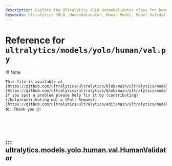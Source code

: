 ```yaml
---
description: Explore the Ultralytics YOLO HumanValidator class for human model validation. Learn implementation details, advanced techniques, and methods for accurate human attribute evaluation.
keywords: Ultralytics YOLO, HumanValidator, Human Model, Model Validation, Machine Learning, Deep Learning, Computer Vision, Human Attributes
---
```


# Reference for `ultralytics/models/yolo/human/val.py`

!!! Note

    This file is available at [https://github.com/ultralytics/ultralytics/blob/main/ultralytics/models/yolo/human/val.py](https://github.com/ultralytics/ultralytics/blob/main/ultralytics/models/yolo/human/val.py). If you spot a problem please help fix it by [contributing](/help/contributing.md) a [Pull Request](https://github.com/ultralytics/ultralytics/edit/main/ultralytics/models/yolo/human/val.py) 🛠️. Thank you 🙏!

<br><br>

## ::: ultralytics.models.yolo.human.val.HumanValidator

<br><br>
